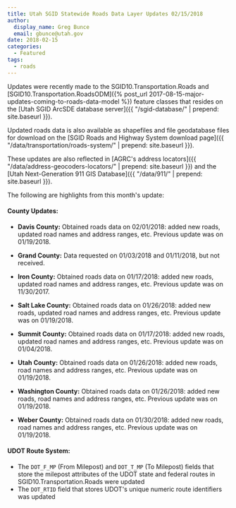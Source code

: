 ```yaml
---
title: Utah SGID Statewide Roads Data Layer Updates 02/15/2018
author:
  display_name: Greg Bunce
  email: gbunce@utah.gov
date: 2018-02-15
categories:
  - Featured
tags:
  - roads
---
```


Updates were recently made to the SGID10.Transportation.Roads and [SGID10.Transportation.RoadsODM]({% post_url 2017-08-15-major-updates-coming-to-roads-data-model %}) feature classes that resides on the [Utah SGID ArcSDE database server]({{ "/sgid-database/" | prepend: site.baseurl }}).

Updated roads data is also available as shapefiles and file geodatabase files for download on the [SGID Roads and Highway System download page]({{ "/data/transportation/roads-system/" | prepend: site.baseurl }}).

These updates are also reflected in [AGRC's address locators]({{ "/data/address-geocoders-locators/" | prepend: site.baseurl }}) and the [Utah Next-Generation 911 GIS Database]({{ "/data/911/" | prepend: site.baseurl }}).


The following are highlights from this month's update:

#### County Updates:

- **Davis County:** Obtained roads data on 02/01/2018: added new roads, updated road names and address ranges, etc. Previous update was on 01/19/2018.

- **Grand County:** Data requested on 01/03/2018 and 01/11/2018, but not received.

- **Iron County:** Obtained roads data on 01/17/2018: added new roads, updated road names and address ranges, etc. Previous update was on 11/30/2017.

- **Salt Lake County:** Obtained roads data on 01/26/2018: added new roads, updated road names and address ranges, etc. Previous update was on 01/19/2018.

- **Summit County:** Obtained roads data on 01/17/2018: added new roads, updated road names and address ranges, etc. Previous update was on 01/04/2018.

- **Utah County:** Obtained roads data on 01/26/2018: added new roads, road names and address ranges, etc. Previous update was on 01/19/2018.

- **Washington County:** Obtained roads data on 01/26/2018: added new roads, road names and address ranges, etc. Previous update was on 01/19/2018.

- **Weber County:** Obtained roads data on 01/30/2018: added new roads, road names and address ranges, etc. Previous update was on 01/19/2018.

#### UDOT Route System:

- The `DOT_F_MP` (From Milepost) and `DOT_T_MP` (To Milepost) fields that store the milepost attributes of the UDOT state and federal routes in SGID10.Transportation.Roads were updated
- The `DOT_RTID` field that stores UDOT's unique numeric route identifiers was updated
